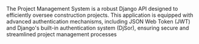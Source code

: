 The Project Management System is a robust Django API designed to efficiently oversee construction projects. This application is equipped with advanced authentication mechanisms, including JSON Web Token (JWT) and Django's built-in authentication system (DjSor), ensuring secure and streamlined project management processes
